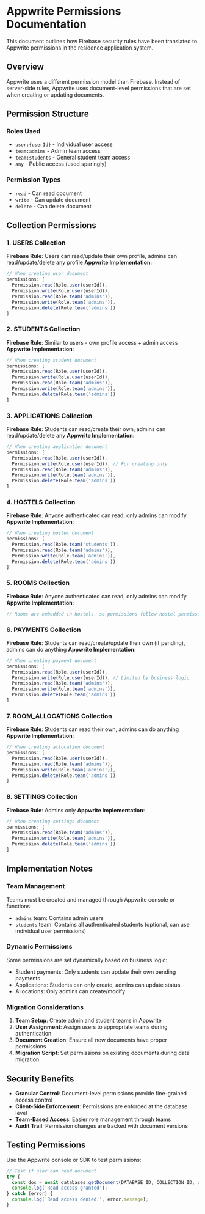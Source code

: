 # Appwrite Permissions Documentation

This document outlines how Firebase security rules have been translated to Appwrite permissions in the residence application system.

## Overview

Appwrite uses a different permission model than Firebase. Instead of server-side rules, Appwrite uses document-level permissions that are set when creating or updating documents.

## Permission Structure

### Roles Used
- `user:{userId}` - Individual user access
- `team:admins` - Admin team access
- `team:students` - General student team access
- `any` - Public access (used sparingly)

### Permission Types
- `read` - Can read document
- `write` - Can update document
- `delete` - Can delete document

## Collection Permissions

### 1. USERS Collection
**Firebase Rule**: Users can read/update their own profile, admins can read/update/delete any profile
**Appwrite Implementation**:
```javascript
// When creating user document
permissions: [
  Permission.read(Role.user(userId)),
  Permission.write(Role.user(userId)),
  Permission.read(Role.team('admins')),
  Permission.write(Role.team('admins')),
  Permission.delete(Role.team('admins'))
]
```

### 2. STUDENTS Collection
**Firebase Rule**: Similar to users - own profile access + admin access
**Appwrite Implementation**:
```javascript
// When creating student document
permissions: [
  Permission.read(Role.user(userId)),
  Permission.write(Role.user(userId)),
  Permission.read(Role.team('admins')),
  Permission.write(Role.team('admins')),
  Permission.delete(Role.team('admins'))
]
```

### 3. APPLICATIONS Collection
**Firebase Rule**: Students can read/create their own, admins can read/update/delete any
**Appwrite Implementation**:
```javascript
// When creating application document
permissions: [
  Permission.read(Role.user(userId)),
  Permission.write(Role.user(userId)), // For creating only
  Permission.read(Role.team('admins')),
  Permission.write(Role.team('admins')),
  Permission.delete(Role.team('admins'))
]
```

### 4. HOSTELS Collection
**Firebase Rule**: Anyone authenticated can read, only admins can modify
**Appwrite Implementation**:
```javascript
// When creating hostel document
permissions: [
  Permission.read(Role.team('students')),
  Permission.read(Role.team('admins')),
  Permission.write(Role.team('admins')),
  Permission.delete(Role.team('admins'))
]
```

### 5. ROOMS Collection
**Firebase Rule**: Anyone authenticated can read, only admins can modify
**Appwrite Implementation**:
```javascript
// Rooms are embedded in hostels, so permissions follow hostel permissions
```

### 6. PAYMENTS Collection
**Firebase Rule**: Students can read/create/update their own (if pending), admins can do anything
**Appwrite Implementation**:
```javascript
// When creating payment document
permissions: [
  Permission.read(Role.user(userId)),
  Permission.write(Role.user(userId)), // Limited by business logic
  Permission.read(Role.team('admins')),
  Permission.write(Role.team('admins')),
  Permission.delete(Role.team('admins'))
]
```

### 7. ROOM_ALLOCATIONS Collection
**Firebase Rule**: Students can read their own, admins can do anything
**Appwrite Implementation**:
```javascript
// When creating allocation document
permissions: [
  Permission.read(Role.user(userId)),
  Permission.read(Role.team('admins')),
  Permission.write(Role.team('admins')),
  Permission.delete(Role.team('admins'))
]
```

### 8. SETTINGS Collection
**Firebase Rule**: Admins only
**Appwrite Implementation**:
```javascript
// When creating settings document
permissions: [
  Permission.read(Role.team('admins')),
  Permission.write(Role.team('admins')),
  Permission.delete(Role.team('admins'))
]
```

## Implementation Notes

### Team Management
Teams must be created and managed through Appwrite console or functions:
- `admins` team: Contains admin users
- `students` team: Contains all authenticated students (optional, can use individual user permissions)

### Dynamic Permissions
Some permissions are set dynamically based on business logic:
- Student payments: Only students can update their own pending payments
- Applications: Students can only create, admins can update status
- Allocations: Only admins can create/modify

### Migration Considerations
1. **Team Setup**: Create admin and student teams in Appwrite
2. **User Assignment**: Assign users to appropriate teams during authentication
3. **Document Creation**: Ensure all new documents have proper permissions
4. **Migration Script**: Set permissions on existing documents during data migration

## Security Benefits
- **Granular Control**: Document-level permissions provide fine-grained access control
- **Client-Side Enforcement**: Permissions are enforced at the database level
- **Team-Based Access**: Easier role management through teams
- **Audit Trail**: Permission changes are tracked with document versions

## Testing Permissions
Use the Appwrite console or SDK to test permissions:
```javascript
// Test if user can read document
try {
  const doc = await databases.getDocument(DATABASE_ID, COLLECTION_ID, documentId);
  console.log('Read access granted');
} catch (error) {
  console.log('Read access denied:', error.message);
}
```
